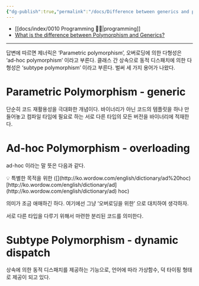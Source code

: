 ```yaml
---
{"dg-publish":true,"permalink":"/docs/Difference between generics and polymorphism/","title":"Difference between generics and polymorphism"}
---
```


- [[docs/index/0010 Programming 👩‍💻\|programming]]
- [What is the difference between Polymorphism and Generics?](https://www.quora.com/What-is-the-difference-between-Polymorphism-and-Generics)
---
답변에 따르면 제너릭은 ‘Parametric polymorphism’, 오버로딩에 의한 다형성은 ‘ad-hoc polymorphism’ 이라고 부른다. 클래스 간 상속으로 동적 디스패치에 의한 다형성은 ‘subtype polymorphism’ 이라고 부른다. 벌써 세 가지 용어가 나왔다.

# Parametric Polymorphism - generic

단순히 코드 재활용성을 극대화한 개념이다. 바이너리가 아닌 코드의 템플릿을 하나 만들어놓고 컴파일 타임에 필요로 하는 서로 다른 타입의 모든 버전을 바이너리에 적재한다.

# Ad-hoc Polymorphism - overloading

ad-hoc 이라는 말 뜻은 다음과 같다.

<aside> 💡 특별한 목적을 위한 ([](http://ko.wordow.com/english/dictionary/ad%20hoc)[http://ko.wordow.com/english/dictionary/ad](http://ko.wordow.com/english/dictionary/ad) hoc)

</aside>

의미가 조금 애매하긴 하다. 여기에선 그냥 ‘오버로딩을 위한’ 으로 대치하여 생각하자.

서로 다른 타입을 다루기 위해서 마련한 분리된 코드를 의미한다.

# Subtype Polymorphism - dynamic dispatch

상속에 의한 동적 디스패치를 제공하는 기능으로, 언어에 따라 가상함수, 덕 타이핑 형태로 제공이 되고 있다.
